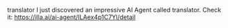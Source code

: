 translator
I just discovered an impressive AI Agent called translator. 
Check it: https://illa.ai/ai-agent/ILAex4p1C7Yl/detail
